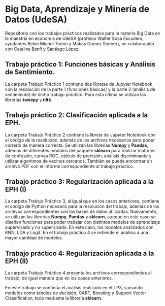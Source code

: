 # Big Data, Aprendizaje y Minería de Datos (UdeSA)

Repositorio con los trabajos prácticos realizados para la materia Big Data en la maestría en economía de UdeSA (profesor Walter Sosa Escudero, ayudantes Belen Michel Torino y Matías Gomez Seeber), en colaboración con Catalina Banfi y Santiago López. 

## Trabajo práctico 1: Funciones básicas y Análisis de Sentimiento.

La carpeta Trabajo Práctico 1 contiene dos libretas de Jupyter Notebook con la resolución de la parte 1 (funciones básicas) y la parte 2 (análisis de sentimiento) de dicho trabajo práctico. Para esta última se utilizan las librerias **tweepy** y **nltk**. 

## Trabajo práctico 2: Clasificación aplicada a la EPH.

La carpeta Trabajo Práctico 2 contiene la libreta de Jupyter Notebook con el código de la resolución, además de los archivos necesarios para poder correrlo de manera correcta. 
Se utilizan las librerías **Numpy** y **Pandas**, además de diferentes módulos del paquete **sklearn** para realizar matrices de confusión, curvas ROC, cálculo de precisión, análisis discriminante y utilizar algoritmos de vecinos cercanos. También se puede encontrar un archivo PDF con el informe correspondiente al trabajo práctico.

## Trabajo práctico 3: Regularización aplicada a la EPH (I)

La carpeta Trabajo Práctico 3, al igual que en los casos anteriores, contiene el código de Python necesario para la resolución del trabajo, además de los archivos correspondientes con las bases de datos utilizadas. 
Nuevamente, se utilizan las librerías **Numpy**, **Pandas** y **sklearn**, aunque en este caso se diseñan funciones para poder trabajar con distintos modelos de aprendizaje supervisado y no supervisado. En este caso, los modelos analizados son KNN, LDA y Logit. En el trabajo práctico 4 se extiende el análisis a una mayor cantidad de modelos.

## Trabajo práctico 4: Regularización aplicada a la EPH (II)

La carpeta Trabajo Práctico 4 presenta los archivos correspondientes al trabajo, de igual manera que en los casos anteriores. 

En este trabajo se continúa el análisis realizado en el TP3, sumando modelos como árboles de decisión, CART, Boosting y Support Vector Classification, todo mediante la librería **sklearn**. 
